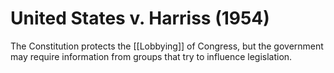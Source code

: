 # United States v. Harriss (1954)
The Constitution protects the [[Lobbying]] of Congress, but the government may require information from groups that try to influence legislation.